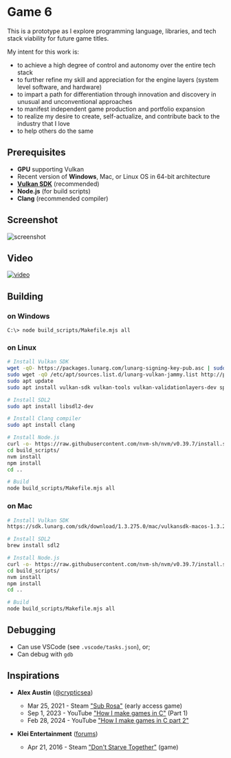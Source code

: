 # Game 6

This is a prototype as I explore programming language, libraries, and tech stack viability for future game titles.

My intent for this work is:
- to achieve a high degree of control and autonomy over the entire tech stack
- to further refine my skill and appreciation for the engine layers (system level software, and hardware)
- to impart a path for differentiation through innovation and discovery in unusual and unconventional approaches
- to manifest independent game production and portfolio expansion
- to realize my desire to create, self-actualize, and contribute back to the industry that I love
- to help others do the same

## Prerequisites
- **GPU** supporting Vulkan
- Recent version of **Windows**, Mac, or Linux OS in 64-bit architecture
- [**Vulkan SDK**](https://www.lunarg.com/vulkan-sdk/) (recommended)
- **Node.js** (for build scripts)
- **Clang** (recommended compiler)

## Screenshot
![screenshot](docs/imgs/screenshot1.png)

## Video
[![video](docs/video/2024-03-10_Survival.gif)](docs/video/2024-03-10_Survival.mp4)


## Building

### on Windows
   ```
   C:\> node build_scripts/Makefile.mjs all
   ```

### on Linux
```bash
# Install Vulkan SDK
wget -qO- https://packages.lunarg.com/lunarg-signing-key-pub.asc | sudo tee /etc/apt/trusted.gpg.d/lunarg.asc
sudo wget -qO /etc/apt/sources.list.d/lunarg-vulkan-jammy.list http://packages.lunarg.com/vulkan/lunarg-vulkan-jammy.list
sudo apt update
sudo apt install vulkan-sdk vulkan-tools vulkan-validationlayers-dev spirv-tools

# Install SDL2
sudo apt install libsdl2-dev

# Install Clang compiler
sudo apt install clang

# Install Node.js
curl -o- https://raw.githubusercontent.com/nvm-sh/nvm/v0.39.7/install.sh | bash
cd build_scripts/
nvm install
npm install
cd ..

# Build
node build_scripts/Makefile.mjs all
```

### on Mac
```bash
# Install Vulkan SDK
https://sdk.lunarg.com/sdk/download/1.3.275.0/mac/vulkansdk-macos-1.3.275.0.dmg

# Install SDL2
brew install sdl2

# Install Node.js
curl -o- https://raw.githubusercontent.com/nvm-sh/nvm/v0.39.7/install.sh | bash
cd build_scripts/
nvm install
npm install
cd ..

# Build
node build_scripts/Makefile.mjs all
```

## Debugging
- Can use VSCode (see `.vscode/tasks.json`), or;
- Can debug with `gdb`

## Inspirations

- **Alex Austin** ([@crypticsea](https://twitter.com/crypticsea))
  - Mar 25, 2021 - Steam ["Sub Rosa"](https://store.steampowered.com/app/272230/Sub_Rosa/) (early access game)
  - Sep 1, 2023 - YouTube ["How I make games in C"](https://www.youtube.com/watch?v=u2JRIdHhcic) (Part 1)
  - Feb 28, 2024 - YouTube ["How I make games in C part 2"](https://www.youtube.com/watch?v=CI-QriinX8o)

- **Klei Entertainment** ([forums](https://forums.kleientertainment.com/forums/forum/73-dont-starve-together/))
  - Apr 21, 2016 - Steam ["Don't Starve Together"](https://store.steampowered.com/app/322330/Dont_Starve_Together/) (game)